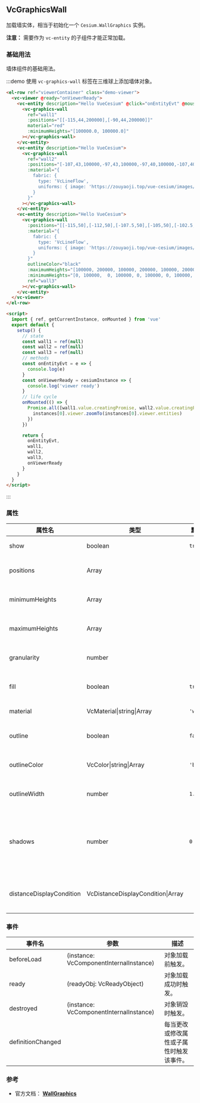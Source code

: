 ## VcGraphicsWall

加载墙实体，相当于初始化一个 `Cesium.WallGraphics` 实例。

**注意：** 需要作为 `vc-entity` 的子组件才能正常加载。

### 基础用法

墙体组件的基础用法。

:::demo 使用 `vc-graphics-wall` 标签在三维球上添加墙体对象。

```html
<el-row ref="viewerContainer" class="demo-viewer">
  <vc-viewer @ready="onViewerReady">
    <vc-entity description="Hello VueCesium" @click="onEntityEvt" @mouseover="onEntityEvt" @mouseout="onEntityEvt">
      <vc-graphics-wall
        ref="wall1"
        :positions="[[-115,44,200000],[-90,44,200000]]"
        material="red"
        :minimumHeights="[100000.0, 100000.0]"
      ></vc-graphics-wall>
    </vc-entity>
    <vc-entity description="Hello VueCesium">
      <vc-graphics-wall
        ref="wall2"
        :positions="[-107,43,100000,-97,43,100000,-97,40,100000,-107,40,100000,-107,43,100000]"
        :material="{
          fabric: {
            type: 'VcLineFlow',
            uniforms: { image: 'https://zouyaoji.top/vue-cesium/images/textures/fence.png', axisY: true, color: '#bdf700', repeat: { x: 5, y: 1 }, speed: 5 }
          }
        }"
      ></vc-graphics-wall>
    </vc-entity>
    <vc-entity description="Hello VueCesium">
      <vc-graphics-wall
        :positions="[[-115,50],[-112,50],[-107.5,50],[-105,50],[-102.5,50],[-100,50],[-97.5,50],[-95,50],[-92.5,50],[-90,50]]"
        :material="{
          fabric: {
            type: 'VcLineFlow',
            uniforms: { image: 'https://zouyaoji.top/vue-cesium/images/textures/arrow.png', color: 'yellow', repeat: { x: 30, y: 1 }, speed: 10 }
          }
        }"
        outlineColor="black"
        :maximumHeights="[100000, 200000, 100000, 200000, 100000, 200000, 100000, 200000, 100000, 200000]"
        :minimumHeights="[0, 100000,  0, 100000, 0, 100000, 0, 100000, 0, 100000]"
        ref="wall3"
      ></vc-graphics-wall>
    </vc-entity>
  </vc-viewer>
</el-row>

<script>
  import { ref, getCurrentInstance, onMounted } from 'vue'
  export default {
    setup() {
      // state
      const wall1 = ref(null)
      const wall2 = ref(null)
      const wall3 = ref(null)
      // methods
      const onEntityEvt = e => {
        console.log(e)
      }
      const onViewerReady = cesiumInstance => {
        console.log('viewer ready')
      }
      // life cycle
      onMounted(() => {
        Promise.all([wall1.value.creatingPromise, wall2.value.creatingPromise, wall3.value.creatingPromise]).then(instances => {
          instances[0].viewer.zoomTo(instances[0].viewer.entities)
        })
      })

      return {
        onEntityEvt,
        wall1,
        wall2,
        wall3,
        onViewerReady
      }
    }
  }
</script>
```

:::

### 属性

<!-- prettier-ignore -->
| 属性名 | 类型 | 默认值 | 描述 | 可选值 |
| ------ | --- | ----- | ----- | ----- |
| show | boolean | `true` | `optional` 指定 wall 是否显示。 |
| positions | Array | | `optional` 指定 wall 顶部的位置数组。 |
| minimumHeights | Array | | `optional` 指定 wall 底部的高度数组。 |
| maximumHeights | Array | | `optional` 指定 wall 顶部的高度数组。 |
| granularity | number | | `optional` 指定每个纬度和经度之间的角距离。 |
| fill | boolean | `true` | `optional` 指定 wall 是否填充材质。 |
| material | VcMaterial\|string\|Array | `'white'` | `optional` 指定 wall 材质。 |
| outline | boolean | `false` | `optional` 指定 wall 是否绘制轮廓线。 |
| outlineColor | VcColor\|string\|Array | `'black'` | `optional` 指定 wall 轮廓线颜色。 |
| outlineWidth | number | `1.0` | `optional` 指定 wall 轮廓线宽度。 |
| shadows | number | `0` | `optional` 指定 wall 是否投射或接收阴影。**DISABLED: 0, ENABLED: 1, CAST_ONLY: 2, RECEIVE_ONLY: 3** |0/1/2/3|
| distanceDisplayCondition | VcDistanceDisplayCondition\|Array | | `optional` 指定 wall 随相机距离改变的显示条件。 |

### 事件

| 事件名            | 参数                                    | 描述                                     |
| ----------------- | --------------------------------------- | ---------------------------------------- |
| beforeLoad        | (instance: VcComponentInternalInstance) | 对象加载前触发。                         |
| ready             | (readyObj: VcReadyObject)               | 对象加载成功时触发。                     |
| destroyed         | (instance: VcComponentInternalInstance) | 对象销毁时触发。                         |
| definitionChanged |                                         | 每当更改或修改属性或子属性时触发该事件。 |

### 参考

- 官方文档： **[WallGraphics](https://cesium.com/docs/cesiumjs-ref-doc/WallGraphics.html)**
